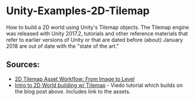 # Unity-Examples-2D-Tilemap

How to build a 2D world using Unity's Tilemap objects. The Tilemap engine was released with Unity 2017.2, tutorials and other reference materials that refer to earlier versions of Unity or that are dated before (about) January 2018 are out of date with the "state of the art."

## Sources:

* [2D Tilemap Asset Workflow: From Image to Level](https://blogs.unity3d.com/2018/01/25/2d-tilemap-asset-workflow-from-image-to-level/)
* [Intro to 2D World building w/ Tilemap](https://unity3d.com/learn/tutorials/topics/2d-game-creation/intro-2d-world-building-w-tilemap) - Viedo tutorial which builds on the blog post above. Includes link to the assets.
